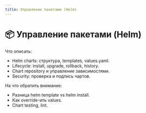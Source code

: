 ```yaml
---
title: Управление пакетами (Helm)
---
```


# 📦 Управление пакетами (Helm)

Что описать:

*   Helm charts: структура, templates, values.yaml.
*   Lifecycle: install, upgrade, rollback, history.
*   Chart repository и управление зависимостями.
*   Security: проверка и подпись чартов.

На что обратить внимание:

*   Разница helm template vs helm install.
*   Как override-ить values.
*   Chart testing, lint.